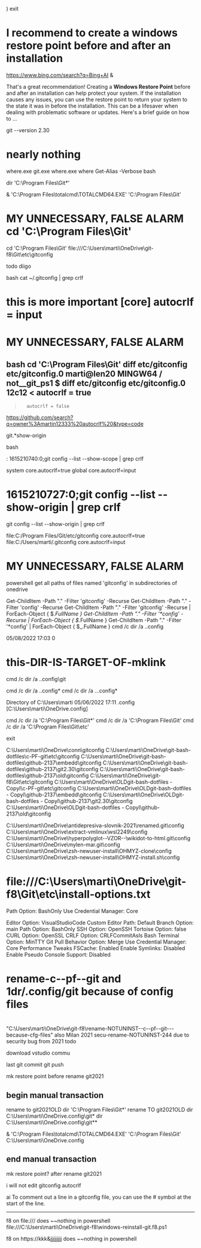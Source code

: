 
)
exit




# I recommend to create a windows restore point before and after an installation

https://www.bing.com/search?q=Bing+AI
&

That's a great recommendation! Creating a **Windows Restore Point** before and after an installation can help protect your system. If the installation causes any issues, you can use the restore point to return your system to the state it was in before the installation. This can be a lifesaver when dealing with problematic software or updates. Here's a brief guide on how to
...


git --version
2.30


# nearly nothing
where.exe git.exe
where.exe where
Get-Alias -Verbose bash

dir 'C:\Program Files\Git*'

& 'C:\Program Files\totalcmd\TOTALCMD64.EXE'  'C:\Program Files\Git'





# MY UNNECESSARY, FALSE ALARM cd 'C:\Program Files\Git'
cd 'C:\Program Files\Git'
file:///C:\Users\marti\OneDrive\git-f8\Git\etc\gitconfig



todo diigo

bash
cat ~/.gitconfig | grep crlf

# this is more important [core]         autocrlf = input



# MY UNNECESSARY, FALSE ALARM
bash
cd 'C:\Program Files\Git'
diff etc/gitconfig  etc/gitconfig.0
marti@len20 MINGW64 / not__git_ps1
$ diff etc/gitconfig  etc/gitconfig.0
12c12
<       autocrlf = true
---
>       autocrlf = false


https://github.com/search?q=owner%3Amartin12333%20autocrlf%20&type=code

git.*show-origin


bash

: 1615210740:0;git config --list --show-scope | grep crlf

system  core.autocrlf=true
global  core.autocrlf=input

# 1615210727:0;git config --list --show-origin | grep crlf

git config --list --show-origin | grep crlf

file:C:/Program Files/Git/etc/gitconfig core.autocrlf=true
file:C:/Users/marti/.gitconfig  core.autocrlf=input






# MY UNNECESSARY, FALSE ALARM
powershell get all paths of files named 'gitconfig' in subdirectories of onedrive

Get-ChildItem -Path "." -Filter 'gitconfig' -Recurse
Get-ChildItem -Path "." -Filter 'config' -Recurse
Get-ChildItem -Path "." -Filter 'gitconfig' -Recurse  | ForEach-Object { $_.FullName }
Get-ChildItem -Path "." -Filter '*config' -Recurse  | ForEach-Object { $_.FullName }
Get-ChildItem -Path "." -Filter '*config'  | ForEach-Object { $_.FullName }
cmd /c dir /a  .\.config

05/08/2022  17:03                 0

# this-DIR-IS-TARGET-OF-mklink


cmd /c dir /a  .\.config\git

cmd /c dir /a  .\.config*
cmd /c dir /a  ..\.config*

Directory of C:\Users\marti
05/06/2022  17:11    <JUNCTION>     .config [C:\Users\marti\OneDrive\.config]

cmd /c dir /a 'C:\Program Files\Git*'
cmd /c dir /a 'C:\Program Files\Git'
cmd /c dir /a 'C:\Program Files\Git\etc'

exit

C:\Users\marti\OneDrive\conn\gitconfig
C:\Users\marti\OneDrive\git-bash-dotfiles\c-PF-git\etc\gitconfig
C:\Users\marti\OneDrive\git-bash-dotfiles\github-2137\embedd\gitconfig
C:\Users\marti\OneDrive\git-bash-dotfiles\github-2137\git2.30\gitconfig
C:\Users\marti\OneDrive\git-bash-dotfiles\github-2137\old\gitconfig
C:\Users\marti\OneDrive\git-f8\Git\etc\gitconfig
C:\Users\marti\OneDrive\OLDgit-bash-dotfiles - Copyl\c-PF-git\etc\gitconfig
C:\Users\marti\OneDrive\OLDgit-bash-dotfiles - Copyl\github-2137\embedd\gitconfig
C:\Users\marti\OneDrive\OLDgit-bash-dotfiles - Copyl\github-2137\git2.30\gitconfig
C:\Users\marti\OneDrive\OLDgit-bash-dotfiles - Copyl\github-2137\old\gitconfig



C:\Users\marti\OneDrive\antidepresiva-slovnik-2021\renamed.git\config
C:\Users\marti\OneDrive\extract-vmlinux\wsl2249\config
C:\Users\marti\OneDrive\hyperpolyglot--VZOR--\wikidot-to-html\.git\config
C:\Users\marti\OneDrive\mylen-mar.git\config
C:\Users\marti\OneDrive\zsh-newuser-install\OHMYZ-clone\config
C:\Users\marti\OneDrive\zsh-newuser-install\OHMYZ-install.sh\config









# file:///C:\Users\marti\OneDrive\git-f8\Git\etc\install-options.txt

Path Option: BashOnly
Use Credential Manager: Core

Editor Option: VisualStudioCode
Custom Editor Path: 
Default Branch Option: main
Path Option: BashOnly
SSH Option: OpenSSH
Tortoise Option: false
CURL Option: OpenSSL
CRLF Option: CRLFCommitAsIs
Bash Terminal Option: MinTTY
Git Pull Behavior Option: Merge
Use Credential Manager: Core
Performance Tweaks FSCache: Enabled
Enable Symlinks: Disabled
Enable Pseudo Console Support: Disabled


# rename-c--pf--git and 1dr/.config/git because of config files
# 
"C:\Users\marti\OneDrive\git-f8\rename-NOTUNINST--c--pf--git---because-cfg-files"
also
Milan 2021
secu-rename-NOTUNINST-244 due to security bug from 2021
todo

download vstudio commu

last 
git commit
git push


mk restore point
before rename git2021

## begin manual transaction

rename to git2021OLD
dir 'C:\Program Files\Git*'
rename TO git2021OLD
dir C:\Users\marti\OneDrive\.config\git*
dir C:\Users\marti\OneDrive\.config\git*\*

& 'C:\Program Files\totalcmd\TOTALCMD64.EXE'  'C:\Program Files\Git'  C:\Users\marti\OneDrive\.config

## end manual transaction


mk restore point?
after rename git2021

i will not edit
gitconfig
autocrlf

ai
To comment out a line in a gitconfig file, you can use the # symbol at the start of the line.







-------------------------

f8 on file:/// does ~~nothing in powershell
file:///C:\Users\marti\OneDrive\git-f8\windows-reinstall-git.f8.ps1

f8 on
https://kkk&jjjjjjjjj
does ~~nothing in powershell
